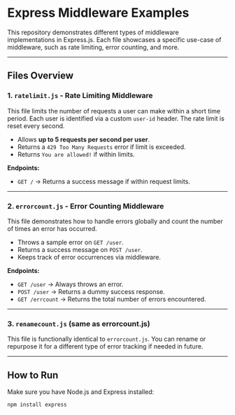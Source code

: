 # Express Middleware Examples

This repository demonstrates different types of middleware implementations in Express.js. Each file showcases a specific use-case of middleware, such as rate limiting, error counting, and more.

---

##  Files Overview

### 1. `ratelimit.js` - Rate Limiting Middleware

This file limits the number of requests a user can make within a short time period. Each user is identified via a custom `user-id` header. The rate limit is reset every second.

- Allows **up to 5 requests per second per user**.
- Returns a `429 Too Many Requests` error if limit is exceeded.
- Returns `You are allowed!` if within limits.

**Endpoints:**
- `GET /` → Returns a success message if within request limits.

---

### 2. `errorcount.js` - Error Counting Middleware

This file demonstrates how to handle errors globally and count the number of times an error has occurred.

-  Throws a sample error on `GET /user`.
-  Returns a success message on `POST /user`.
-  Keeps track of error occurrences via middleware.

**Endpoints:**
- `GET /user` → Always throws an error.
- `POST /user` → Returns a dummy success response.
- `GET /errcount` → Returns the total number of errors encountered.

---

### 3. `renamecount.js` (same as errorcount.js)

This file is functionally identical to `errorcount.js`. You can rename or repurpose it for a different type of error tracking if needed in future.

---

##  How to Run

Make sure you have Node.js and Express installed:

```bash
npm install express
